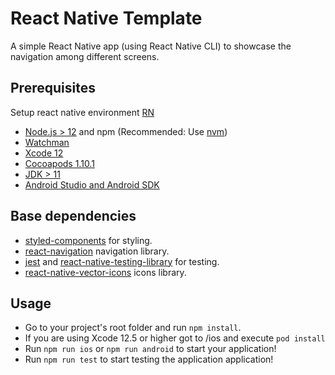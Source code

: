 # React Native Template
A simple React Native app (using React Native CLI) to showcase the navigation among different screens.

## Prerequisites

Setup react native environment [RN](https://reactnative.dev/docs/environment-setup)
- [Node.js > 12](https://nodejs.org) and npm (Recommended: Use [nvm](https://github.com/nvm-sh/nvm))
- [Watchman](https://facebook.github.io/watchman)
- [Xcode 12](https://developer.apple.com/xcode)
- [Cocoapods 1.10.1](https://cocoapods.org)
- [JDK > 11](https://www.oracle.com/java/technologies/javase-jdk11-downloads.html)
- [Android Studio and Android SDK](https://developer.android.com/studio)

## Base dependencies


- [styled-components](https://styled-components.com) for styling.
- [react-navigation](https://reactnavigation.org/) navigation library.
- [jest](https://facebook.github.io/jest/) and [react-native-testing-library](https://callstack.github.io/react-native-testing-library/) for testing.
- [react-native-vector-icons](https://github.com/oblador/react-native-vector-icons) icons library.


## Usage
- Go to your project's root folder and run `npm install`.
- If you are using Xcode 12.5 or higher got to /ios and execute `pod install`
- Run `npm run ios` or `npm run android` to start your application!
- Run `npm run test` to start testing the application application!



